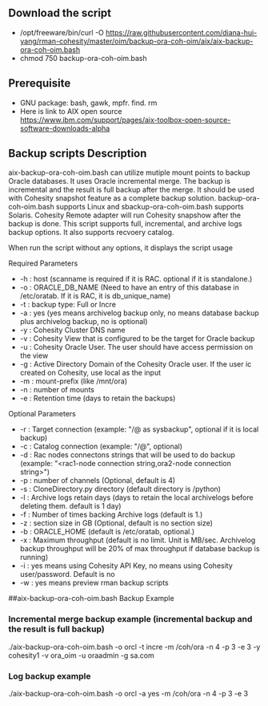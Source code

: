 ## Download the script
- /opt/freeware/bin/curl -O https://raw.githubusercontent.com/diana-hui-yang/rman-cohesity/master/oim/backup-ora-coh-oim/aix/aix-backup-ora-coh-oim.bash
- chmod 750 backup-ora-coh-oim.bash

## Prerequisite
- GNU package: bash, gawk, mpfr. find. rm
- Here is link to AIX open source https://www.ibm.com/support/pages/aix-toolbox-open-source-software-downloads-alpha


## Backup scripts Description

aix-backup-ora-coh-oim.bash can utilize mutiple mount points to backup Oracle databases. It uses Oracle incremental merge. The backup is incremental and the result is full backup after the merge. It should be used with Cohesity snapshot feature as a complete backup solution. backup-ora-coh-oim.bash supports Linux and sbackup-ora-coh-oim.bash supports Solaris. Cohesity Remote adapter will run Cohesity snapshow after the backup is done. 
This script supports full, incremental, and archive logs backup options. It also supports recvoery catalog.

When run the script without any options, it displays the script usage

 Required Parameters
- -h : host (scanname is required if it is RAC. optional if it is standalone.)
- -o : ORACLE_DB_NAME (Need to have an entry of this database in /etc/oratab. If it is RAC, it is db_unique_name)
- -t : backup type: Full or Incre
- -a : yes (yes means archivelog backup only, no means database backup plus archivelog backup, no is optional)
- -y : Cohesity Cluster DNS name
- -v : Cohesity View that is configured to be the target for Oracle backup
- -u : Cohesity Oracle User. The user should have access permission on the view
- -g : Active Directory Domain of the Cohesity Oracle user. If the user ic created on Cohesity, use local as the input
- -m : mount-prefix (like /mnt/ora)
- -n : number of mounts
- -e : Retention time (days to retain the backups)

 Optional Parameters
- -r : Target connection (example: "<dbuser>/<dbpass>@<target connection string> as sysbackup", optional if it is local backup)
- -c : Catalog connection (example: "<dbuser>/<dbpass>@<catalog connection string>", optional)
- -d : Rac nodes connectons strings that will be used to do backup (example: "<rac1-node connection string,ora2-node connection string>")
- -p : number of channels (Optional, default is 4)
- -s : CloneDirectory.py directory (default directory is <current script directory>/python)
- -l : Archive logs retain days (days to retain the local archivelogs before deleting them. default is 1 day)
- -f : Number of times backing Archive logs (default is 1.)
- -z : section size in GB (Optional, default is no section size)
- -b : ORACLE_HOME (default is /etc/oratab, optional.)
- -x : Maximum throughput (default is no limit. Unit is MB/sec. Archivelog backup throughput will be 20% of max throughput if database backup is running)
- -i : yes means using Cohesity API Key, no means using Cohesity user/password. Default is no
- -w : yes means preview rman backup scripts


##aix-backup-ora-coh-oim.bash Backup Example

### Incremental merge backup example (incremental backup and the result is full backup)
./aix-backup-ora-coh-oim.bash -o orcl -t incre -m /coh/ora -n 4 -p 3 -e 3 -y cohesity1 -v ora_oim -u oraadmin -g sa.com 
 
 ### Log backup example
./aix-backup-ora-coh-oim.bash -o orcl -a yes -m /coh/ora -n 4 -p 3 -e 3
